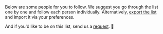 Below are some people for you to follow.
We suggest you go through the list one by one
and follow each person individually. Alternatively,
[export the list]($uri/csv/$name_encoded.csv) and
import it via your preferences.

And if you'd like to be on this list, send us a
[request]($uri/request?$name_encoded=on). 🙂
